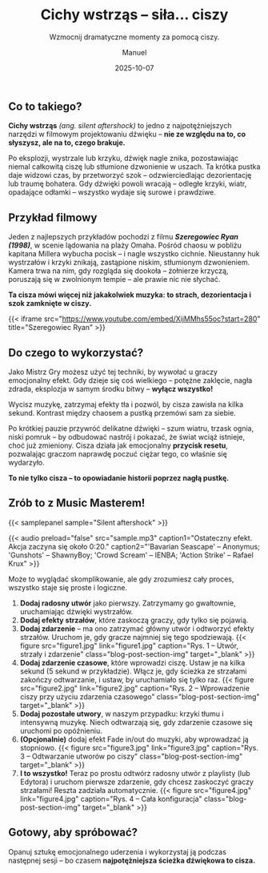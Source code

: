 ﻿---
title: "Cichy wstrząs – siła... ciszy"
subtitle: "Wzmocnij dramatyczne momenty za pomocą ciszy."
date: 2025-10-07
author: "Manuel"
thumbnail: "blog/silent-aftershock/thumbnail.jpg"
---

## Co to takiego?

**Cichy wstrząs** *(ang. silent aftershock)* to jedno z najpotężniejszych narzędzi w filmowym projektowaniu dźwięku – **nie ze względu na to, co słyszysz, ale na to, czego brakuje.**  

Po eksplozji, wystrzale lub krzyku, dźwięk nagle znika, pozostawiając niemal całkowitą ciszę lub stłumione dzwonienie w uszach. Ta krótka pustka daje widzowi czas, by przetworzyć szok – odzwierciedlając dezorientację lub traumę bohatera. Gdy dźwięki powoli wracają – odległe krzyki, wiatr, opadające odłamki – wszystko wydaje się surowe i prawdziwe.

## Przykład filmowy

Jeden z najlepszych przykładów pochodzi z filmu ***Szeregowiec Ryan (1998)***, w scenie lądowania na plaży Omaha. Pośród chaosu w pobliżu kapitana Millera wybucha pocisk – i nagle wszystko cichnie. Nieustanny huk wystrzałów i krzyki znikają, zastąpione niskim, stłumionym dzwonieniem. Kamera trwa na nim, gdy rozgląda się dookoła – żołnierze krzyczą, poruszają się w zwolnionym tempie – ale prawie nic nie słychać.  

**Ta cisza mówi więcej niż jakakolwiek muzyka: to strach, dezorientacja i szok zamknięte w ciszy.**

{{< iframe src="https://www.youtube.com/embed/XijMMhs55oc?start=280" title="Szeregowiec Ryan" >}}

## Do czego to wykorzystać?

Jako Mistrz Gry możesz użyć tej techniki, by wywołać u graczy emocjonalny efekt. Gdy dzieje się coś wielkiego – potężne zaklęcie, nagła zdrada, eksplozja w samym środku bitwy – **wyłącz wszystko!**

Wycisz muzykę, zatrzymaj efekty tła i pozwól, by cisza zawisła na kilka sekund. Kontrast między chaosem a pustką przemówi sam za siebie.

Po krótkiej pauzie przywróć delikatne dźwięki – szum wiatru, trzask ognia, niski pomruk – by odbudować nastrój i pokazać, że świat wciąż istnieje, choć już zmieniony. Cisza działa jak emocjonalny **przycisk resetu**, pozwalając graczom naprawdę poczuć ciężar tego, co właśnie się wydarzyło.

**To nie tylko cisza – to opowiadanie historii poprzez nagłą pustkę.**

## Zrób to z Music Masterem!

{{< samplepanel sample="Silent aftershock" >}}

{{< audio preload="false" src="sample.mp3" caption1="Ostateczny efekt. Akcja zaczyna się około 0:20." caption2="'Bavarian Seascape' – Anonymus; 'Gunshots' – ShawnyBoy; 'Crowd Scream' – IENBA; 'Action Strike' – Rafael Krux" >}}

Może to wyglądać skomplikowanie, ale gdy zrozumiesz cały proces, wszystko staje się proste i logiczne.

1. **Dodaj radosny utwór** jako pierwszy. Zatrzymamy go gwałtownie, uruchamiając dźwięki wystrzałów.  
1. **Dodaj efekty strzałów**, które zaskoczą graczy, gdy tylko się pojawią.  
1. **Dodaj zdarzenie** – ma ono zatrzymać główny utwór i odtworzyć efekty strzałów. Uruchom je, gdy gracze najmniej się tego spodziewają. {{< figure src="figure1.jpg" link="figure1.jpg" caption="Rys. 1 – Utwór, strzały i zdarzenie" class="blog-post-section-img" target="_blank" >}}  
1. **Dodaj zdarzenie czasowe**, które wprowadzi ciszę. Ustaw je na kilka sekund (5 sekund w przykładzie). Włącz je, gdy ścieżka ze strzałami zakończy odtwarzanie, i ustaw, by uruchamiało się tylko raz. {{< figure src="figure2.jpg" link="figure2.jpg" caption="Rys. 2 – Wprowadzenie ciszy przy użyciu zdarzenia czasowego" class="blog-post-section-img" target="_blank" >}}  
1. **Dodaj pozostałe utwory**, w naszym przypadku: krzyki tłumu i intensywną muzykę. Niech odtwarzają się, gdy zdarzenie czasowe się uruchomi po opóźnieniu.  
1. **(Opcjonalnie)** dodaj efekt Fade in/out do muzyki, aby wprowadzać ją stopniowo. {{< figure src="figure3.jpg" link="figure3.jpg" caption="Rys. 3 – Odtwarzanie utworów po ciszy" class="blog-post-section-img" target="_blank" >}}  
1. **I to wszystko!** Teraz po prostu odtwórz radosny utwór z playlisty (lub Edytora) i uruchom pierwsze zdarzenie, gdy chcesz zaskoczyć graczy strzałami! Reszta zadziała automatycznie. {{< figure src="figure4.jpg" link="figure4.jpg" caption="Rys. 4 – Cała konfiguracja" class="blog-post-section-img" target="_blank" >}}

## Gotowy, aby spróbować?

Opanuj sztukę emocjonalnego uderzenia i wykorzystaj ją podczas następnej sesji – bo czasem **najpotężniejsza ścieżka dźwiękowa to cisza.**